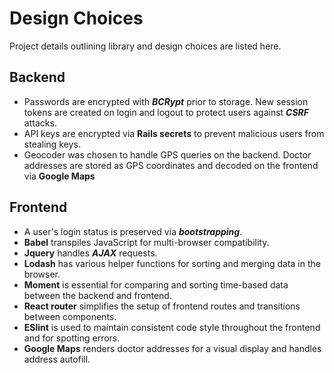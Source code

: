 # Design Choices

Project details outlining library and design choices are listed here.

## Backend

* Passwords are encrypted with  _**BCRypt**_ prior to storage. New session tokens are created on login and logout to protect users against _**CSRF**_ attacks.
* API keys are encrypted via **Rails secrets** to prevent malicious users from stealing keys.
* Geocoder was chosen to handle GPS queries on the backend. Doctor addresses are stored as GPS coordinates and decoded on the frontend via **Google Maps**

## Frontend

* A user's login status is preserved via _**bootstrapping**_.
* **Babel** transpiles JavaScript for multi-browser compatibility.
* **Jquery** handles _**AJAX**_ requests.
* **Lodash** has various helper functions for sorting and merging data in the browser.
* **Moment** is essential for comparing and sorting time-based data between the backend and frontend.
* **React router** simplifies the setup of frontend routes and transitions between components.
* **ESlint** is used to maintain consistent code style throughout the frontend and for spotting errors.
* **Google Maps** renders doctor addresses for a visual display and handles address autofill.
